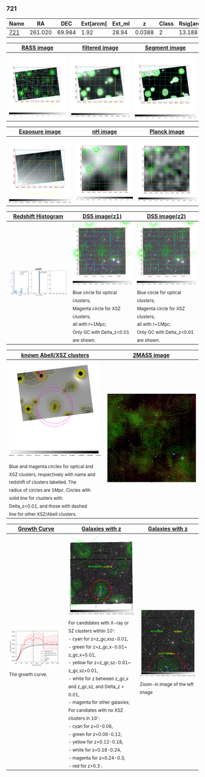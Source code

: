 <div STYLE="page-break-after: always;"></div>

### 721

|Name          |RA          |DEC      | Ext[arcm] | Ext_ml | z    | Class| Rsig[arcmin] | CRsig[c/s] | CR500[c/s] | R500[Mpc] |L500[erg/s]|F500[erg/s/cm^2]| M500[Msun]|Tx[keV]|beta|GC(XSZ,Delta_z<0.01)| GC(OPT,Delta_z<0.01)|GC|alias|
|--------------|------------|------------|---|---|-----------|--------|------|------|----|----|----|----|----|----|----|----|----|----|---|
|[721](script/721.md)     | 261.020       | 69.984       | 1.92    | 28.94   | 0.0388 | 2   | 13.188 |0.019 |0.018 |0.381 |8.563e+41 |2.445e-13 |1.636e+13 |0.709 |3.000 |MCXC, |N, |MCXC, |k200|

|[RASS image](../image/721/721_img.pdf)|[filtered image](../image/721/721_fil.pdf)|[Segment image](../image/721/721_seg.pdf)|
|-------------------|--------------------|-------------------|
| <img src="../image/721/721_img.png" width="300">  | <img src="../image/721/721_fil.png" width="300">   | <img src="../image/721/721_seg.png" width="300">  |

|[Exposure image](../image/721/721_mex.pdf)| [nH image](../image/721/721_nh.pdf)| [Planck image](../image/721/721_p.pdf)|
|-------------------|--------------------|-------------------|
|<img src="../image/721/721_mex.png" width="300">   | <img src="../image/721/721_nh.png" width="300">    | <img src="../image/721/721_p.png" width="300"> |

|[Redshift Histogram](../image/721/721_zg.pdf) | [DSS image(z1)](../image/721/721_dss_z1.pdf)      |  [DSS image(z2)](../image/721/721_dss_z2.pdf)    |
|-------------------|--------------------|-------------------|
|<img src="../image/721/721_zg.png" width="300"> |<img src="../image/721/721_dss_z1.png" width="300"> <sub><br>Blue circle for optical clusters; <br>Magenta circle for XSZ clusters; <br>all with r=1Mpc; <br>Only GC with Delta_z<0.01 are shown. </sub>| <img src="../image/721/721_dss_z2.png" width="300"><sub><br>Blue circle for optical clusters; <br>Magenta circle for XSZ clusters; <br>all with r=1Mpc; <br>Only GC with Delta_z<0.01 are shown. </sub> |

|[known Abell/XSZ clusters](../image/721/721_m.pdf) | [2MASS image](../image/721/721_2mass.pdf)      |
|-------------------|-------------------|
|<img src=../image/721/721_m.png width="300"> <sub><br>Blue and magenta circles for optical and <br>XSZ clusters, respectively with name and <br>redshift of clusters labelled. The <br>radius of circles are 1Mpc. Circles with <br>solid line for clusters with <br>Delta_z<0.01, and those with dashed <br>line for other XSZ/Abell clusters.        </sub>|<img src="../image/721/721_2mass.png" width="300">  |

|[Growth Curve](../image/721/721_gca_all.png) |[Galaxies with z](../image/721/721_opt_ned.pdf) |[Galaxies with z](../image/721/721_opt_ned_zoom.pdf) |
|-------------------|-------------------|-------------------|
| <img src="../image/721/721_gca_all.png" width="300"> <sub><br>The growth curve.</sub>| <img src=../image/721/721_opt_ned.png width="300"> <br><sub> For candidates with X-ray or SZ clusters within 10': <br> - cyan for z<z_gc,xsz-0.01, <br> - green for z=z_gc,x-0.01~ z_gc,x+0.01, <br> - yellow for z=z_gc,sz-0.01~ z_gc,sz+0.01, <br> - white for z between z_gc,x and z_gc,sz, and Delta_z > 0.01, <br> - magenta for other galaxies; <br>For candiates with no XSZ clusters in 10': <br> - cyan for z=0-0.06, <br> - green for z=0.06-0.12, <br> - yellow for z=0.12-0.18, <br> - white for z=0.18-0.24, <br> - magenta for z=0.24-0.3, <br> - red for z>0.3 ;  </sub>|<img src=../image/721/721_opt_ned_zoom.png width="300">  <br><sub> Zoom-in image of the left image</sub>|




